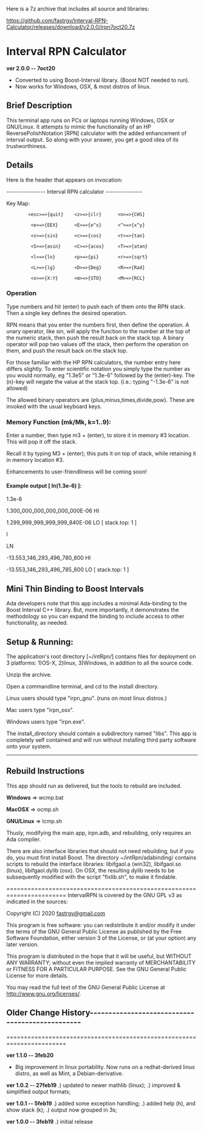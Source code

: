 
Here is a 7z archive that includes all source and libraries:

https://github.com/fastrgv/Interval-RPN-Calculator/releases/download/v2.0.0/irpn7oct20.7z



# Interval RPN Calculator


**ver 2.0.0 -- 7oct20**
* Converted to using Boost-Interval library. (Boost NOT needed to run).
* Now works for Windows, OSX, & most distros of linux.


## Brief Description
This terminal app runs on PCs or laptops running Windows, OSX or GNU/Linux.  It attempts to mimic the functionality of an HP ReversePolishNotation [RPN] calculator with the added enhancement of interval output.  So along with your answer, you get a good idea of its trustworthiness.


## Details

Here is the header that appears on invocation:
	
---------------- Interval RPN calculator ---------------

Key Map:

            <esc>=>{quit}    <z>=>{clr}      <n>=>{CHS}
            
             <e>=>{EEX}      <E>=>{e^x}      <^>=>{x^y}
             
             <s>=>{sin}      <c>=>{cos}      <t>=>{tan}
             
             <S>=>{asin}     <C>=>{acos}     <T>=>{atan}
             
             <l>=>{ln}       <p>=>{pi}       <r>=>{sqrt}
             
             <L>=>{lg}       <D>=>{Deg}      <R>=>{Rad}
             
             <x>=>{X:Y}      <m>=>{STO}      <M>=>{RCL}


### Operation
Type numbers and hit (enter) to push each of them onto the RPN stack.  Then a single key defines the desired operation.

RPN means that you enter the numbers first, then define the operation.  A unary operator, like sin, will apply the function to the number at the top of the numeric stack, then push the result back on the stack top.  A binary operator will pop two values off the stack, then perform the operation on them, and push the result back on the stack top.

For those familiar with the HP RPN calculators, the number entry here differs slightly.  To enter scientific notation you simply type the number as you would normally, eg "1.3e5" or "1.3e-6" followed by the (enter)-key.  The (n)-key will negate the value at the stack top. (i.e.: typing "-1.3e-6" is not allowed)

The allowed binary operators are {plus,minus,times,divide,pow}.  These are invoked with the usual keyboard keys.

### Memory Function (mk/Mk, k=1..9):

Enter a number, then type m3 + (enter), to store it in memory #3 location.  This will pop it off the stack.

Recall it by typing M3 + (enter);  this puts it on top of stack, while retaining it in memory location #3.

Enhancements to user-friendliness will be coming soon!


#### Example output [ ln(1.3e-6) ]:

1.3e-6

1.300_000_000_000_000_000E-06 HI

1.299_999_999_999_999_840E-06 LO    [ stack.top: 1 ]

l

 LN 

-13.553_146_293_496_780_800 HI

-13.553_146_293_496_785_600 LO    [ stack.top: 1 ]





## Mini Thin Binding to Boost Intervals

Ada developers note that this app includes a minimal Ada-binding to the Boost Interval C++ library.  But, more importantly, it demonstrates the methodology so you can expand the binding to include access to other functionality, as needed.

## Setup & Running:
The application's root directory [~/intRpn/] contains files for deployment on 3 platforms:  1)OS-X, 2)linux, 3)Windows, in addition to all the source code.

Unzip the archive.

Open a commandline terminal, and cd to the install directory.

Linux users should type "irpn_gnu". (runs on most linux distros.)

Mac users type "irpn_osx".

Windows users type "irpn.exe".

The install_directory should contain a subdirectory named "libs".  This app is completely self contained and will run without installing third party software onto your system.

--------------------------------------------------------------------------

## Rebuild Instructions

This app should run as delivered, but the tools to rebuild are included.

**Windows** => wcmp.bat

**MacOSX** => ocmp.sh

**GNU/Linux** => lcmp.sh

Thusly, modifying the main app, irpn.adb, and rebuilding, only requires an Ada compiler.

There are also interface libraries that should not need rebuilding, but if you do, you must first install Boost.
The directory ~/intRpn/adabinding/ contains scripts to rebuild the interface libraries:
	libifgaol.a (win32), libifgaol.so (linux), libifgaol.dylib (osx).
On OSX, the resulting dylib needs to be subsequently modified with the script "fixlib.sh", to make it findable.


=======================================================================
IntervalRPN is covered by the GNU GPL v3 as indicated in the sources:

 Copyright (C) 2020  fastrgv@gmail.com

 This program is free software: you can redistribute it and/or modify
 it under the terms of the GNU General Public License as published by
 the Free Software Foundation, either version 3 of the License, or
 (at your option) any later version.

 This program is distributed in the hope that it will be useful,
 but WITHOUT ANY WARRANTY; without even the implied warranty of
 MERCHANTABILITY or FITNESS FOR A PARTICULAR PURPOSE.  See the
 GNU General Public License for more details.

 You may read the full text of the GNU General Public License
 at <http://www.gnu.org/licenses/>.


## Older Change History------------------------------------------------
=======================================================================

**ver 1.1.0 -- 3feb20**
* Big improvement in linux portability.  Now runs on a redhat-derived linux distro, as well as Mint, a Debian-derivative.

**ver 1.0.2 -- 27feb19**
.) updated to newer mathlib (linux);
.) improved & simplified output formats;

**ver 1.0.1 -- 5feb19**
.) added some exception handling;
.) added help (h), and show stack (k);
.) output now grouped in 3s;

**ver 1.0.0 -- 3feb19**
.) initial release

